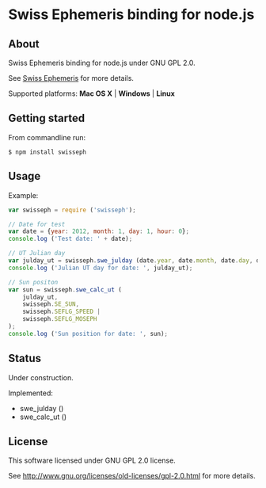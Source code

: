 Swiss Ephemeris binding for node.js
===================================

## About

Swiss Ephemeris binding for node.js under GNU GPL 2.0.

See [Swiss Ephemeris](http://www.astro.com/swisseph/swephinfo_e.htm) for more details.

Supported platforms: **Mac OS X** | **Windows** | **Linux**

## Getting started

From commandline run:

```
$ npm install swisseph
```

## Usage

Example:

```javascript
var swisseph = require ('swisseph');

// Date for test
var date = {year: 2012, month: 1, day: 1, hour: 0};
console.log ('Test date: ' + date);

// UT Julian day
var julday_ut = swisseph.swe_julday (date.year, date.month, date.day, date.hour, swisseph.SE_GREG_CAL);
console.log ('Julian UT day for date: ', julday_ut);

// Sun positon
var sun = swisseph.swe_calc_ut (
	julday_ut,
	swisseph.SE_SUN,
	swisseph.SEFLG_SPEED |
	swisseph.SEFLG_MOSEPH
);
console.log ('Sun position for date: ', sun);

```

## Status

Under construction.

Implemented:
 - swe_julday ()
 - swe_calc_ut ()

## License

This software licensed under GNU GPL 2.0 license.

See http://www.gnu.org/licenses/old-licenses/gpl-2.0.html for more details.

